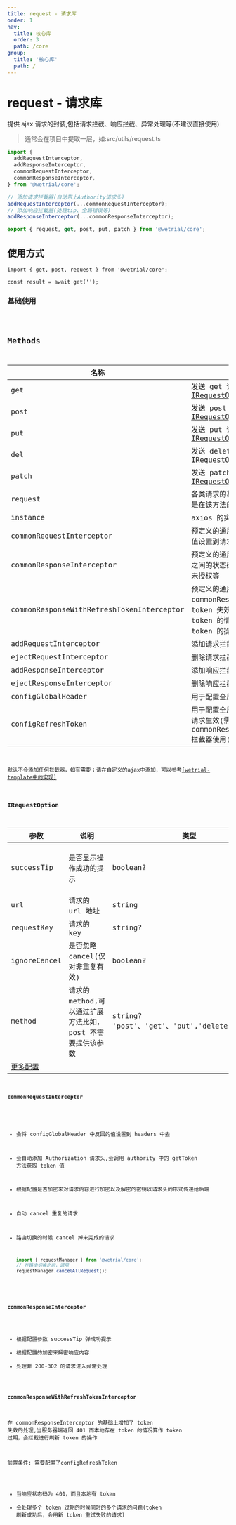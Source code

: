 ```yaml
---
title: request - 请求库
order: 1
nav:
  title: 核心库
  order: 3
  path: /core
group:
  title: '核心库'
  path: /
---
```


# request - 请求库

提供 ajax 请求的封装,包括请求拦截、响应拦截、异常处理等(不建议直接使用)

> 通常会在项目中提取一层，如:src/utils/request.ts

```ts | pure
import {
  addRequestInterceptor,
  addResponseInterceptor,
  commonRequestInterceptor,
  commonResponseInterceptor,
} from '@wetrial/core';

// 添加请求拦截器(自动带上Authority请求头)
addRequestInterceptor(...commonRequestInterceptor);
// 添加响应拦截器(处理tip、全局错误等)
addResponseInterceptor(...commonResponseInterceptor);

export { request, get, post, put, patch } from '@wetrial/core';
```

## 使用方式

```tsx |pure
import { get, post, request } from '@wetrial/core';

const result = await get('');
```

### 基础使用

<code src="./demos/basic.tsx" />

## Methods

| 名称 | 描述 | 类型 |
| --- | --- | --- |
| get | 发送 get 请求，返回 Promise 类型的泛型 T，[IRequestOption](#irequestoption) | `(opt:IRequestOption \| string):Promise<T>` |
| post | 发送 post 请求，返回 Promise 类型的泛型 T，[IRequestOption](#irequestoption) | `(opt:IRequestOption):Promise<T>` |
| put | 发送 put 请求，返回 Promise 类型的泛型 T，[IRequestOption](#irequestoption) | `(opt:IRequestOption):Promise<T>` |
| del | 发送 delete 请求，返回 Promise 类型的泛型 T，[IRequestOption](#irequestoption) | `(opt:IRequestOption):Promise<T>` |
| patch | 发送 patch 请求，返回 Promise 类型的泛型 T，[IRequestOption](#irequestoption) | `(opt:IRequestOption):Promise<T>` |
| request | 各类请求的基类，get、post、put、del、patch 都是在该方法的基础上进行扩展的(比如设置 method) | `(opt:IRequestOption):Promise<T>` |
| instance | axios 的实例 |  |
| commonRequestInterceptor | 预定义的通用请求拦截器，会将 getToken 获取到的值设置到请求头的 Authorization |  |
| commonResponseInterceptor | 预定义的通用响应拦截器，拦截异常信息(非 200-302 之间的状态码)、处理`showTip`、未授权请求、数据转换未授权等 |  |
| commonResponseWithRefreshTokenInterceptor | 预定义的通用响应拦截器,在 commonResponseInterceptor 的基础上增加了 token 失效的处理,当服务器端返回 401 而本地存在 token 的情况算作 token 过期，会拦截进行刷新 token 的操作 |  |
| addRequestInterceptor | 添加请求拦截器 |  |
| ejectRequestInterceptor | 删除请求拦截器 |  |
| addResponseInterceptor | 添加响应拦截器 |  |
| ejectResponseInterceptor | 删除响应拦截器 |  |
| configGlobalHeader | 用于配置全局添加的请求头,一次配置所有请求生效 |  |
| configRefreshToken | 用于配置全局刷新失效 token 的方法,一次配置所有请求生效(需要先配合 commonResponseWithRefreshTokenInterceptor 拦截器使用) |  |

<Alert type="warning">
默认不会添加任何拦截器，如有需要；请在自定义的ajax中添加，可以参考<a target="_blank" href="https://github.com/wetrial/wetrial-template/blob/master/src/utils/request.ts">[wetrial-template中的实现]</a>
</Alert>

### IRequestOption

| 参数 | 说明 | 类型 | 默认值 |
| --- | --- | --- | --- |
| successTip | 是否显示操作成功的提示 | boolean? | get 请求 false,其他 true |
| url | 请求的 url 地址 | string | - |
| requestKey | 请求的 key | string? | - |
| ignoreCancel | 是否忽略 cancel(仅对非重复有效) | boolean? | - |
| method | 请求的 method,可以通过扩展方法比如，post 不需要提供该参数 | string? 'post'、'get'、'put','delete','patch' | - |
| [更多配置](https://github.com/axios/axios#request-config) |  |  | - |

#### commonRequestInterceptor

- 会将 configGlobalHeader 中反回的值设置到 headers 中去
- 会自动添加 Authorization 请求头,会调用 authority 中的 getToken 方法获取 token 值
- 根据配置是否加密来对请求内容进行加密以及解密的密钥以请求头的形式传递给后端
- 自动 cancel 重复的请求
- 路由切换的时候 cancel 掉未完成的请求

  ```jsx |pure
  import { requestManager } from '@wetrial/core';
  // 在路由切换之前，调用
  requestManager.cancelAllRequest();
  ```

#### commonResponseInterceptor

- 根据配置参数 successTip 弹成功提示
- 根据配置的加密来解密响应内容
- 处理非 200-302 的请求进入异常处理

#### commonResponseWithRefreshTokenInterceptor

在 commonResponseInterceptor 的基础上增加了 token 失效的处理,当服务器端返回 401 而本地存在 token 的情况算作 token 过期，会拦截进行刷新 token 的操作

<Alert type="warning">
前置条件: 需要配置了configRefreshToken
</Alert>

- 当响应状态码为 401，而且本地有 token
- 会处理多个 token 过期的时候同时的多个请求的问题(token 刷新成功后，会用新 token 重试失败的请求)
